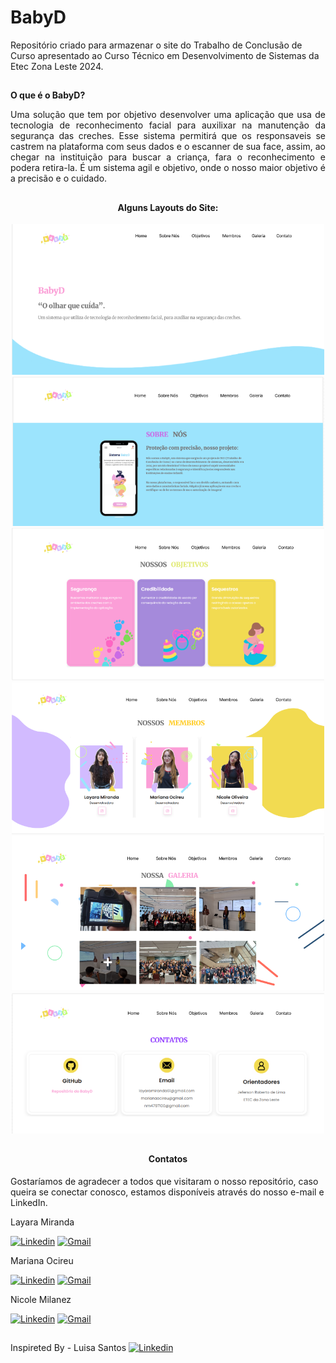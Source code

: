 # BabyD

Repositório criado para armazenar o site do Trabalho de Conclusão de Curso apresentado ao Curso Técnico em Desenvolvimento de Sistemas da Etec Zona Leste 2024.
##

<div align="justify">
  
**O que é o BabyD?**

Uma solução que tem por objetivo desenvolver uma aplicação que usa de tecnologia de reconhecimento facial para auxilixar na manutenção da segurança das creches. Esse sistema permitirá que os responsaveis se castrem na plataforma com seus dados e o escanner de sua face, assim, ao chegar na instituição para buscar a criança, fara o reconhecimento e podera retira-la. É um sistema agil e objetivo, onde o nosso maior objetivo é a precisão e o cuidado.

</div>

##

<div align="center">
  
  <h4>Alguns Layouts do Site:</h4>
  <img width="500" src="https://github.com/marisouza31/BabyD/blob/main/README/home.png"><br>
  <img width="500" src="https://github.com/marisouza31/BabyD/blob/main/README/sobre-nos.png"><br>
  <img width="500" src="https://github.com/marisouza31/BabyD/blob/main/README/objetivos.png"><br>
  <img width="500" src="https://github.com/marisouza31/BabyD/blob/main/README/membros.png">
<img width="500" src="https://github.com/marisouza31/BabyD/blob/main/README/galeria.png">
<img width="500" src="https://github.com/marisouza31/BabyD/blob/main/README/contatos.png">

</div>

##

<div align="center">
  
  <h4>Contatos</h4>
  
</div>

Gostaríamos de agradecer a todos que visitaram o nosso repositório, caso queira se conectar conosco, estamos disponíveis através do nosso e-mail e LinkedIn.

Layara Miranda

[![Linkedin](https://img.shields.io/badge/LinkedIn-%230E023B?style=for-the-badge&logo=linkedin&logoColor=white)](https://www.linkedin.com/in/layara-miranda-405664299/?)
[![Gmail](https://img.shields.io/badge/Gmail-%230C8249?style=for-the-badge&logo=gmail&logoColor=white)](mailto:layaramiranda61@gmail.com)

Mariana Ocireu

[![Linkedin](https://img.shields.io/badge/LinkedIn-%230E023B?style=for-the-badge&logo=linkedin&logoColor=white)](https://www.linkedin.com/in/mariana-ocireu-61aa722b3/?)
[![Gmail](https://img.shields.io/badge/Gmail-%230C8249?style=for-the-badge&logo=gmail&logoColor=white)](mailto:marianaocireu@gmail.com)

Nicole Milanez

[![Linkedin](https://img.shields.io/badge/LinkedIn-%230E023B?style=for-the-badge&logo=linkedin&logoColor=white)](https://www.linkedin.com/in/nicole-milanez-127a16288/?)
[![Gmail](https://img.shields.io/badge/Gmail-%230C8249?style=for-the-badge&logo=gmail&logoColor=white)](mailto:nm4797100@gmail.com)

##

Inspireted By - Luisa Santos 
[![Linkedin](https://img.shields.io/badge/LinkedIn-%230077B5?style=for-the-badge&logo=linkedin&logoColor=white)](https://www.linkedin.com/in/luisa-s-823820278/?lipi=urn%3Ali%3Apage%3Ad_flagship3_feed%3BDbTYdw%2FeSpiH%2Bgs%2BIhKEfQ%3D%3D)
